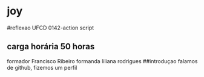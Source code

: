 joy
===
#reflexao UFCD 0142-action script
## carga horária 50 horas
formador Francisco Ribeiro
formanda liliana rodrigues
##introduçao
falamos de github, fizemos um perfil

